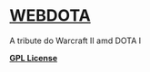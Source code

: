 [WEBDOTA](http://rafaelcastrocouto.github.io/webdota/client)
=======
A tribute do Warcraft II amd DOTA I

__[GPL License](http://opensource.org/licenses/gpl-3.0.html)__
